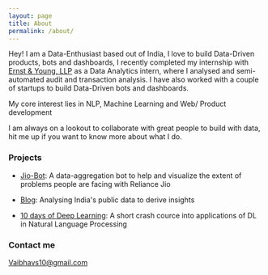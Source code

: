 ```yaml
---
layout: page
title: About
permalink: /about/
---
```


Hey! I am a Data-Enthusiast based out of India, I love to build Data-Driven products, bots and dashboards, I recently completed my internship with [Ernst & Young, LLP](http://www.ey.com/in/en/careers/students/global-delivery-services) as a Data Analytics intern, where I analysed and semi-automated audit and transaction analysis. I have also worked with a couple of startups to build Data-Driven bots and dashboards.

My core interest lies in NLP, Machine Learning and Web/ Product development

I am always on a lookout to collaborate with great people to build with data, hit me up if you want to know more about what I do. 

### Projects

- [Jio-Bot](https://www.messenger.com/t/366499693719621): A data-aggregation bot to help and visualize the extent of problems people are facing with Reliance Jio

- [Blog](https://medium.com/@vaibhavs10): Analysing India's public data to derive insights

- [10 days of Deep Learning](https://github.com/Vaibhavs10/10_days_of_deep_learning): A short crash cource into applications of DL in Natural Language Processing

### Contact me

[Vaibhavs10@gmail.com](mailto:vaibhavs10@gmail.com)